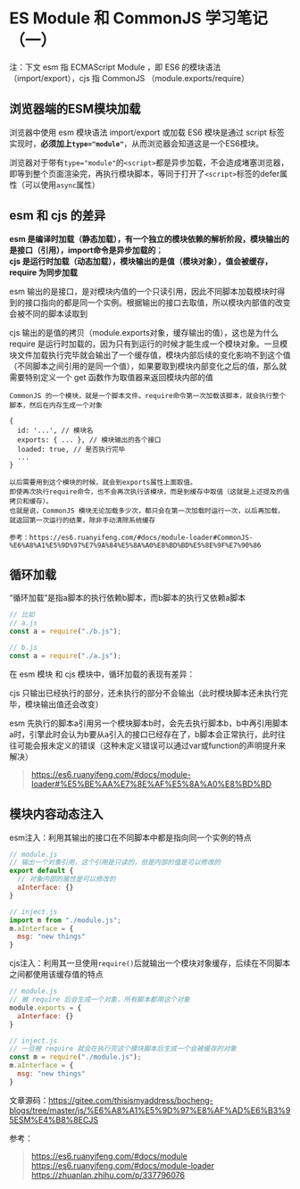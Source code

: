# ES Module 和 CommonJS 学习笔记（一）

注：下文 esm 指 ECMAScript Module ，即 ES6 的模块语法（import/export），cjs 指 CommonJS （module.exports/require）

## 浏览器端的ESM模块加载

浏览器中使用 esm 模块语法 import/export 或加载 ES6 模块是通过 script 标签实现时，**必须加上`type="module"`**，从而浏览器会知道这是一个ES6模块。  

浏览器对于带有`type="module"`的`<script>`都是异步加载，不会造成堵塞浏览器，即等到整个页面渲染完，再执行模块脚本，等同于打开了`<script>`标签的defer属性（可以使用`async`属性）

## esm 和 cjs 的差异

**esm 是编译时加载（静态加载），有一个独立的模块依赖的解析阶段，模块输出的是接口（引用），import命令是异步加载的**；\
**cjs 是运行时加载（动态加载），模块输出的是值（模块对象），值会被缓存，require 为同步加载**  

esm 输出的是接口，是对模块内值的一个只读引用，因此不同脚本加载模块时得到的接口指向的都是同一个实例。根据输出的接口去取值，所以模块内部值的改变会被不同的脚本读取到  

cjs 输出的是值的拷贝（module.exports对象，缓存输出的值），这也是为什么 require 是运行时加载的，因为只有到运行的时候才能生成一个模块对象。一旦模块文件加载执行完毕就会输出了一个缓存值，模块内部后续的变化影响不到这个值（不同脚本之间引用的是同一个值），如果要取到模块内部变化之后的值，那么就需要特别定义一个 get 函数作为取值器来返回模块内部的值

```text
CommonJS 的一个模块，就是一个脚本文件。require命令第一次加载该脚本，就会执行整个脚本，然后在内存生成一个对象

{
  id: '...', // 模块名
  exports: { ... }, // 模块输出的各个接口
  loaded: true, // 是否执行完毕
  ...
}

以后需要用到这个模块的时候，就会到exports属性上面取值。
即使再次执行require命令，也不会再次执行该模块，而是到缓存中取值（这就是上述提及的值拷贝和缓存）。
也就是说，CommonJS 模块无论加载多少次，都只会在第一次加载时运行一次，以后再加载，就返回第一次运行的结果，除非手动清除系统缓存

参考：https://es6.ruanyifeng.com/#docs/module-loader#CommonJS-%E6%A8%A1%E5%9D%97%E7%9A%84%E5%8A%A0%E8%BD%BD%E5%8E%9F%E7%90%86

```

## 循环加载

“循环加载”是指a脚本的执行依赖b脚本，而b脚本的执行又依赖a脚本  

```js
// 比如
// a.js
const a = require("./b.js");

// b.js
const a = require("./a.js");
```

在 esm 模块 和 cjs 模块中，循环加载的表现有差异：  

cjs 只输出已经执行的部分，还未执行的部分不会输出（此时模块脚本还未执行完毕，模块输出值还会改变）  

esm 先执行的脚本a引用另一个模块脚本b时，会先去执行脚本b，b中再引用脚本a时，引擎此时会认为b要从a引入的接口已经存在了，b脚本会正常执行，此时往往可能会报未定义的错误（这种未定义错误可以通过var或function的声明提升来解决）

> <https://es6.ruanyifeng.com/#docs/module-loader#%E5%BE%AA%E7%8E%AF%E5%8A%A0%E8%BD%BD>

## 模块内容动态注入

esm注入：利用其输出的接口在不同脚本中都是指向同一个实例的特点

```js
// module.js
// 输出一个对象引用，这个引用是只读的，但是内部的值是可以修改的
export default {
  // 对象内部的属性是可以修改的
  aInterface: {}
}

// inject.js
import m from "./module.js";
m.aInterface = {
  msg: "new things"
}
```

cjs注入：利用其一旦使用`require()`后就输出一个模块对象缓存，后续在不同脚本之间都使用该缓存值的特点

```js
// module.js
// 被 require 后会生成一个对象，所有脚本都用这个对象
module.exports = {
  aInterface: {}
}

// inject.js
// 一旦被 require 就会在执行完这个模块脚本后生成一个会被缓存的对象
const m = require("./module.js");
m.aInterface = {
  msg: "new things"
}
```

文章源码：<https://gitee.com/thisismyaddress/bocheng-blogs/tree/master/js/%E6%A8%A1%E5%9D%97%E8%AF%AD%E6%B3%95ESM%E4%B8%8ECJS>

参考：
><https://es6.ruanyifeng.com/#docs/module>
><https://es6.ruanyifeng.com/#docs/module-loader>
><https://zhuanlan.zhihu.com/p/337796076>  
